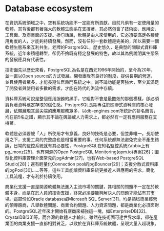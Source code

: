# Database ecosystem

在資訊系統領域之中，空有系統功能不一定能有所貢獻。目前凡俱有一定使用量的軟體，其背後都有著強大的軟體生態系在支撐著，其必然包含了技術面、應用面、工具面、及商業面的支援。換句話說，軟體是由人來使用的，它必須要滿足各種使用角度的人，才能夠持續發展。然而，沒有任何一套軟體是完美的，所以需要一個軟體生態系來互利共生。老牌的PostgreSQL，歷史悠久，是典型的關聯式資料庫系統，近年來積極轉型，卻仍不捨既有穩定發展的特色，故以其為例說明其生態系的發展應具有代表性。

技術面先以歷史來看，PostgreSQL為名是在西元1996年開始的，至今為20年，並一直以Open source的方式發展。開發團隊有良好的制度，提供長期的營運，並且使用者眾多，才能長期位居熱門系統之中。尚不論功能是否強大，至少其滿足了開發者與使用者多數的需求，才能在時代的洪流中存續。

資料庫系統可說是整個應用服務的黑手，它絕對不會是最酷炫的那個模樣，卻必須肩負著資料穩定存取的信任感。PostgreSQL長期專注於關聯式資料庫的核心發展，依賴展現其最尖端的應用服務眾多，以db-engines.com所統計的排名而言，均在前5名之譜，顯示其不論在輿論或人力需求上，都必然有一定有應用服務在支持著。

軟體是必須要被「人」所使用才有意義，良好的技術是必要，但並非唯一。長期使用之下，支援工具的完整度也是相當重要的事。任何系統都無法避免完全不產生錯誤，日常的監控系統就有其必要性，PostgreSQL在知名監控系統Zabbix上有pg\_monz\[25\]，也有開源的Open PostgreSQL Monitoring\(opm.io\)專案\[26\]；圖型化資料庫管理介面常見的pgAdmin\[27\]，也有Web-based PostgreSQL Studio\[28\]；還有輕量化Connection pool的pgBouncer\[29\]；支援分散式資料庫的pgPool\[30\]……等等。這些工具能讓資料庫系統更接近人與應用的需求，簡化工具流程，才有利於持續使用。

商業化支援一直是開源軟體無法進入主流市場的關鍵，其相關的問題不一定在於軟體本身，而是在於人員的技術支援，終究必須要能夠解決人的問題才能佔有其市場。這部份如Oracle database或Microsoft SQL Server\[31\]，均是熟稔商業經營的領導廠商，凡舉軟體問題、商業合約問題、人力資源問題，都是商業化必須面對的。PostgreSQL近年來才開始有廠商來補強這一塊，如EnterpriseDB\[32\]、CrystalDB\[33\]等。而台灣的軟體人才輸出，雖然在技術面可達世界水準，卻在產業面的商業支援一直都相對貧乏，以致於在資料庫系統軟體，呈現大量入超現象。

